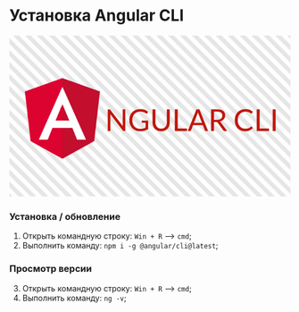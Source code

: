 # Установка Angular CLI

![AngularCLILogo](https://github.com/svasorcery/know-how-to/blob/master/images/angular-cli-logo.png)

### Установка / обновление
1. Открыть командную строку: ```Win + R``` --> ```cmd```;
2. Выполнить команду: ```npm i -g @angular/cli@latest```;

### Просмотр версии
3. Открыть командную строку: ```Win + R``` --> ```cmd```;
4. Выполнить команду: ```ng -v```;
